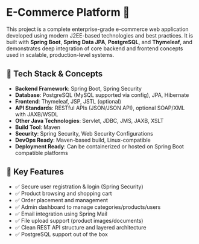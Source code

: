 # E-Commerce Platform 🛒

This project is a complete enterprise-grade e-commerce web application developed using modern J2EE-based technologies and best practices. It is built with **Spring Boot**, **Spring Data JPA**, **PostgreSQL**, and **Thymeleaf**, and demonstrates deep integration of core backend and frontend concepts used in scalable, production-level systems.

## 🔧 Tech Stack & Concepts

- **Backend Framework**: Spring Boot, Spring Security
- **Database**: PostgreSQL (MySQL supported via config), JPA, Hibernate
- **Frontend**: Thymeleaf, JSP, JSTL (optional)
- **API Standards**: RESTful APIs (JSON/JSON API), optional SOAP/XML with JAXB/WSDL
- **Other Java Technologies**: Servlet, JDBC, JMS, JAXB, XSLT
- **Build Tool**: Maven
- **Security**: Spring Security, Web Security Configurations
- **DevOps Ready**: Maven-based build, Linux-compatible
- **Deployment Ready**: Can be containerized or hosted on Spring Boot compatible platforms

## 🧠 Key Features

- ✅ Secure user registration & login (Spring Security)
- ✅ Product browsing and shopping cart
- ✅ Order placement and management
- ✅ Admin dashboard to manage categories/products/users
- ✅ Email integration using Spring Mail
- ✅ File upload support (product images/documents)
- ✅ Clean REST API structure and layered architecture
- ✅ PostgreSQL support out of the box
